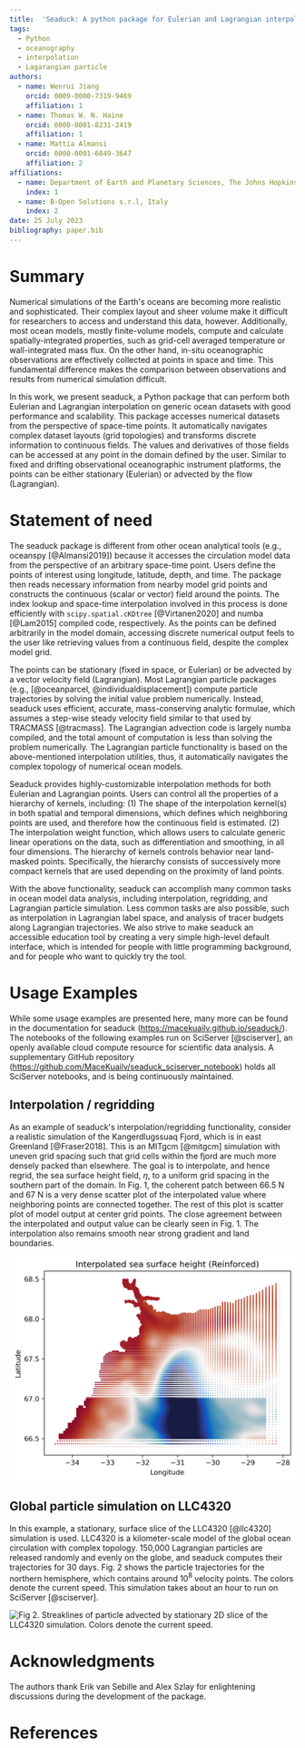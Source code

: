```yaml
---
title:  'Seaduck: A python package for Eulerian and Lagrangian interpolation on ocean datasets'
tags:
  - Python
  - oceanography
  - interpolation
  - Lagarangian particle
authors:
  - name: Wenrui Jiang
    orcid: 0009-0000-7319-9469
    affiliation: 1
  - name: Thomas W. N. Haine
    orcid: 0000-0001-8231-2419
    affiliation: 1
  - name: Mattia Almansi
    orcid: 0000-0001-6849-3647
    affiliation: 2
affiliations:
  - name: Department of Earth and Planetary Sciences, The Johns Hopkins University
    index: 1
  - name: B-Open Solutions s.r.l, Italy
    index: 2
date: 25 July 2023
bibliography: paper.bib
---
```


# Summary

Numerical simulations of the Earth's oceans are becoming more realistic and sophisticated. Their complex layout and sheer volume make it difficult for researchers to access and understand this data, however. Additionally, most ocean models, mostly finite-volume models, compute and calculate spatially-integrated properties, such as grid-cell averaged temperature or wall-integrated mass flux. On the other hand, in-situ oceanographic observations are effectively collected at points in space and time. This fundamental difference makes the comparison between observations and results from numerical simulation difficult.

In this work, we present seaduck, a Python package that can perform both Eulerian and Lagrangian interpolation on generic ocean datasets with good performance and scalability. This package accesses numerical datasets from the perspective of space-time points. It automatically navigates complex dataset layouts (grid topologies) and transforms discrete information to continuous fields. The values and derivatives of those fields can be accessed at any point in the domain defined by the user. Similar to fixed and drifting observational oceanographic instrument platforms, the points can be either stationary (Eulerian) or advected by the flow (Lagrangian).

# Statement of need

The seaduck package is different from other ocean analytical tools (e.g., oceanspy [@Almansi2019]) because it accesses the circulation model data from the perspective of an arbitrary space-time point. Users define the points of interest using longitude, latitude, depth, and time. The package then reads necessary information from nearby model grid points and constructs the continuous (scalar or vector) field around the points. The index lookup and space-time interpolation involved in this process is done efficiently with `scipy.spatial.cKDtree` [@Virtanen2020] and numba [@Lam2015] compiled code, respectively. As the points can be defined arbitrarily in the model domain, accessing discrete numerical output feels to the user like retrieving values from a continuous field, despite the complex model grid.

The points can be stationary (fixed in space, or Eulerian) or be advected by a vector velocity field (Lagrangian). Most Lagrangian particle packages (e.g., [@oceanparcel, @individualdisplacement]) compute particle trajectories by solving the initial value problem numerically. Instead, seaduck uses efficient, accurate, mass-conserving analytic formulae, which assumes a step-wise steady velocity field similar to that used by TRACMASS [@tracmass]. The Lagrangian advection code is largely numba compiled, and the total amount of computation is less than solving the problem numerically. The Lagrangian particle functionality is based on the above-mentioned interpolation utilities, thus, it automatically navigates the complex topology of numerical ocean models.

Seaduck provides highly-customizable interpolation methods for both Eulerian and Lagrangian points. Users can control all the properties of a hierarchy of kernels, including: (1) The shape of the interpolation kernel(s) in both spatial and temporal dimensions, which defines which neighboring points are used, and therefore how the continuous field is estimated. (2) The interpolation weight function, which allows users to calculate generic linear operations on the data, such as differentiation and smoothing, in all four dimensions. The hierarchy of kernels controls behavior near land-masked points. Specifically, the hierarchy consists of successively more compact kernels that are used depending on the proximity of land points.

With the above functionality, seaduck can accomplish many common tasks in ocean model data analysis, including interpolation, regridding, and Lagrangian particle simulation. Less common tasks are also possible, such as interpolation in Lagrangian label space, and analysis of tracer budgets along Lagrangian trajectories. We also strive to make seaduck an accessible education tool by creating a very simple high-level default interface, which is intended for people with little programming background, and for people who want to quickly try the tool.

# Usage Examples

While some usage examples are presented here, many more can be found in the documentation for seaduck (https://macekuailv.github.io/seaduck/). The notebooks of the following examples run on SciServer [@sciserver], an openly available cloud compute resource for scientific data analysis. A supplementary GitHub repository (https://github.com/MaceKuailv/seaduck_sciserver_notebook) holds all SciServer notebooks, and is being continuously maintained.

## Interpolation / regridding

As an example of seaduck's interpolation/regridding functionality, consider a realistic simulation of the Kangerdlugssuaq Fjord, which is in east Greenland [@Fraser2018]. This is an MITgcm [@mitgcm] simulation with uneven grid spacing such that grid cells within the fjord are much more densely packed than elsewhere. The goal is to interpolate, and hence regrid, the sea surface height field, $\eta$, to a uniform grid spacing in the southern part of the domain. In Fig. 1, the coherent patch between 66.5 N and 67 N is a very dense scatter plot of the interpolated value where neighboring points are connected together. The rest of this plot is scatter plot of model output at center grid points. The close agreement between the interpolated and output value can be clearly seen in Fig. 1. The interpolation also remains smooth near strong gradient and land boundaries.

![Fig.1 Scatterplot with colors showing the sea surface height value near Kangerdlugssuaq Fjord defined in the model and interpolated by seaduck.\label{fig:onlyone}](https://github.com/MaceKuailv/seaduck_sciserver_notebook/blob/master/stable_images/Fjord_29_0.png?raw=true)

## Global particle simulation on LLC4320

In this example, a stationary, surface slice of the LLC4320 [@llc4320] simulation is used. LLC4320 is a kilometer-scale model of the global ocean circulation with complex topology. 150,000 Lagrangian particles are released randomly and evenly on the globe, and seaduck computes their trajectories for 30 days. Fig. 2 shows the particle trajectories for the northern hemisphere, which contains around 10$^8$ velocity points. The colors denote the current speed. This simulation takes about an hour to run on SciServer [@sciserver].

![Fig 2. Streaklines of particle advected by stationary 2D slice of the LLC4320 simulation. Colors denote the current speed.](https://github.com/MaceKuailv/seaduck_sciserver_notebook/blob/master/stable_images/LLC4320_29_2.png?raw=true)

# Acknowledgments

The authors thank Erik van Sebille and Alex Szlay for enlightening discussions during the development of the package.

# References
